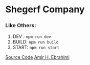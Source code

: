 # Shegerf Company

### Like Others:

1. DEV : `npm run dev`
2. BUILD: `npm run build`
3. START: `npm run start`

[Source Code](https://github.com/vision468/shegerf.co.ui.git)
[Amir H. Ebrahimi](https://amirhosseinebrahimi.me)
